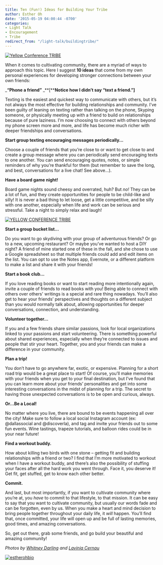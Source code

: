 ```yaml
---
title: Ten (Fun!) Ideas for Building Your Tribe
author: Esther Oh
date: '2015-05-19 04:00:44 -0700'
categories:
- Light Talk
- Encouragement
- Tribe
redirect_from: "/light-talk/buildingtribe/"
---
```


[![Yellow Conference TRIBE](https://yellow-blog-images.imgix.net/2015/05/Flickr-Lavina.jpg)](https://yellow-blog-images.imgix.net/2015/05/Flickr-Lavina.jpg)

When it comes to cultivating community, there are a myriad of ways to approach this topic. Here I suggest **10 ideas** that come from my own personal experiences for developing stronger connections between your own friends:

_**“Phone a friend”** _**[****Notice how I didn’t say “text a friend.”]**

Texting is the easiest and quickest way to communicate with others, but it’s not always the most effective for building relationships and community. I’ve been guilty of leaning on texting rather than talking on the phone, Skyping someone, or physically meeting up with a friend to build on relationships because of pure laziness. I’m now choosing to connect with others beyond my phone screen more and more, and life has become much richer with deeper friendships and conversations.

**Start group texting encouraging messages periodically...**

Choose a couple of friends that you’re close to or want to get close to and create a group message where you can periodically send encouraging texts to one another. You can send encouraging quotes, notes, or simple reminders of why you’re thankful for them (but remember to save the long, and best, conversations for a live chat! See above...).

**Have a board game night!**

Board game nights sound cheesy and overrated, huh? But _no!_ They can be a lot of fun, and they create opportunities for people to be child-like and silly! It is never a bad thing to let loose, get a little competitive, and be silly with one another, especially when life and work can be serious and stressful. Take a night to simply relax and laugh!

[![YELLOW CONFERENCE TRIBE](https://yellow-blog-images.imgix.net/2015/05/2013-11-17_0011.jpg)](https://yellow-blog-images.imgix.net/2015/05/2013-11-17_0011.jpg)

**Start a group bucket list...**

Do you want to go skydiving with your group of adventurous friends? Or go to a new, upcoming restaurant? Or maybe you’ve wanted to host a DIY night? A friend of mine started one of these in the fall, and she chose to use a Google spreadsheet so that multiple friends could add and edit items on the list. You can opt to use the Notes app, Evernote, or a different platform to make a list and share it with your friends!

**Start a book club...**

If you love reading books or want to start reading more intentionally again, invite a couple of friends to read books with you! Being able to connect with others over others' writings is a special and rare thing nowadays. You’ll also get to hear your friends’ perspectives and thoughts on a different subject than you would normally talk about, allowing opportunities for deeper conversations, connection, and understanding.

**Volunteer together...**

If you and a few friends share similar passions, look for local organizations linked to your passions and start volunteering. There is something powerful about shared experiences, especially when they’re connected to issues and people that stir your heart. Together, you and your friends can make a difference in your community.

**Plan a trip!**

You don’t have to go anywhere far, exotic, or expensive. Planning for a short road trip would be a great place to start! Of course, you’ll make memories with your friends when you get to your final destination, but I’ve found that you can learn more about your friends’ personalities and get into some interesting conversations in the midst of planning for a trip. The secret to having those unexpected conversations is to be open and curious, always.

**Or...Be a Local!**

No matter where you live, there are bound to be events happening all over the city! Make sure to follow a local social Instagram account (ex: @dallassocial and @discoverla), and tag and invite your friends out to some fun events. Wine tastings, trapeze tutorials, and balloon rides could be in your near future!

**Find a workout buddy.**

How about killing two birds with one stone – getting fit and building relationships with a friend or two? I find that I’m more motivated to workout when I have a workout buddy, and there’s also the possibility of stuffing your faces after all the hard work you went through. Face it, you deserve it! Get fit, get stuffed, get to know each other better.

**Commit.**

And last, but most importantly, if you want to cultivate community where you’re at, you _have_ to commit to that lifestyle, to that mission. It can be easy to say that you want to cultivate community, but usually our words fade and can be forgotten, even by us. When you make a heart and mind decision to bring people together throughout your daily life, it _will_ happen. You’ll find that, once committed, your life will open up and be full of lasting memories, good times, and amazing conversations.

So, get out there, grab some friends, and go build your beautiful and amazing community!

_Photos by [Whitney Darling](http://whitneydarling.com/) and [Lavinia Cernau](https://www.flickr.com/photos/88575592@N07/page2)_

[![estherohbio](https://yellow-blog-images.imgix.net/2015/03/estherohbio1.jpg)](https://yellow-blog-images.imgix.net/2015/03/estherohbio1.jpg)
